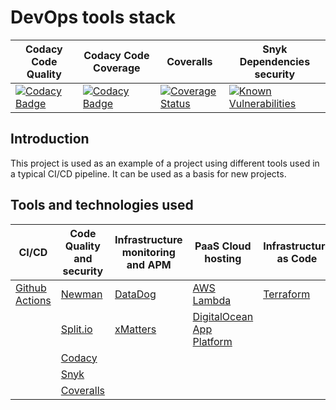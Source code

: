 # DevOps tools stack
| Codacy Code Quality | Codacy Code Coverage | Coveralls | Snyk Dependencies security |
|---------------------|----------------------|-----------|----------------------------|
|[![Codacy Badge](https://app.codacy.com/project/badge/Grade/cc6ca6cd8e8c49d3991d4b82906c6765)](https://www.codacy.com/gh/jjghali/devops-tools-stack/dashboard?utm_source=github.com&amp;utm_medium=referral&amp;utm_content=jjghali/devops-tools-stack&amp;utm_campaign=Badge_Grade)|[![Codacy Badge](https://app.codacy.com/project/badge/Coverage/cc6ca6cd8e8c49d3991d4b82906c6765)](https://www.codacy.com/gh/jjghali/devops-tools-stack/dashboard?utm_source=github.com&utm_medium=referral&utm_content=jjghali/devops-tools-stack&utm_campaign=Badge_Coverage)|[![Coverage Status](https://coveralls.io/repos/github/jjghali/devops-tools-stack/badge.svg?branch=master)](https://coveralls.io/github/jjghali/devops-tools-stack?branch=master)|[![Known Vulnerabilities](https://snyk.io/test/github/jjghali/devops-tools-stack/badge.svg?targetFile=package.json)](https://snyk.io/test/github/jjghali/devops-tools-stack?targetFile=package.json)|

## Introduction
This project is used as an example of a project using different tools used in a typical CI/CD pipeline. It can be used as a basis for new projects.

## Tools and technologies used

|CI/CD|Code Quality and security|Infrastructure monitoring and APM|PaaS Cloud hosting|Infrastructure as Code|Secrets management|Package manager|
|-----|-------------------------|---------------------------------|------------------|----------------------|------------------|---------------|
|[Github Actions](https://github.com/features/actions)|[Newman](https://learning.postman.com/docs/running-collections/using-newman-cli/command-line-integration-with-newman/)|[DataDog](https://www.datadoghq.com/)|[AWS Lambda](https://aws.amazon.com/lambda/?did=ft_card&trk=ft_card)|[Terraform](https://www.terraform.io/)|[Hashicorp Vault](https://www.hashicorp.com/products/vault)|[GitHub Packages](https://github.com/features/packages)|
||[Split.io](https://split.io/)|[xMatters](https://www.xmatters.com/)|[DigitalOcean App Platform](https://www.digitalocean.com/products/app-platform/)||||
||[Codacy](https://www.codacy.com/)||||||
||[Snyk](https://snyk.io/)||||||
||[Coveralls](https://coveralls.io/)||||||